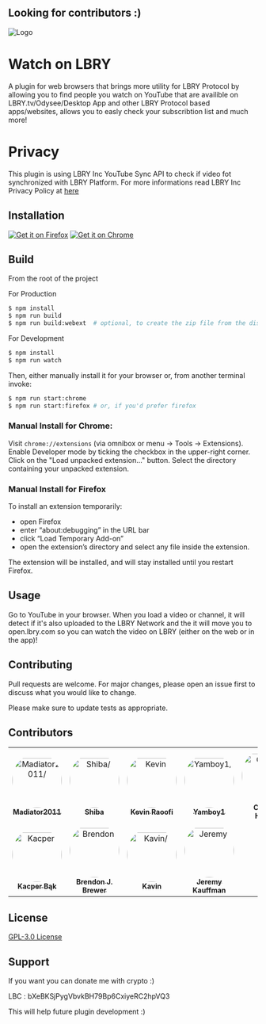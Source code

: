 ## Looking for contributors :)
![Logo](src/assets/icons/wol/default-transparent.svg)
# Watch on LBRY

A plugin for web browsers that brings more utility for LBRY Protocol by allowing you to find people you watch on YouTube that are availible on LBRY.tv/Odysee/Desktop App and other LBRY Protocol based apps/websites, allows you to easly check your subscribtion list and much more!

# Privacy

This plugin is using LBRY Inc YouTube Sync API to check if video fot synchronized with LBRY Platform. For more informations read LBRY Inc Privacy Policy at [here](https://lbry.com/privacypolicy)

## Installation

[![Get it on Firefox](doc/img/AMO-button_1.png)](https://addons.mozilla.org/en/firefox/addon/watch-on-lbry/?src=search)
[![Get it on Chrome](doc/img/chrome-small-border.png)](https://chrome.google.com/webstore/detail/watch-on-lbry/jjmbbhopnjdjnpceiecihldbhibchgek)

## Build

From the root of the project

For Production
```bash
$ npm install
$ npm run build
$ npm run build:webext  # optional, to create the zip file from the dist directory
```

For Development
```bash
$ npm install
$ npm run watch
```

Then, either manually install it for your browser or, from another terminal invoke:

```bash
$ npm run start:chrome
$ npm run start:firefox # or, if you'd prefer firefox
```

### Manual Install for Chrome:
Visit ```chrome://extensions``` (via omnibox or menu -> Tools -> Extensions).
Enable Developer mode by ticking the checkbox in the upper-right corner.
Click on the "Load unpacked extension..." button.
Select the directory containing your unpacked extension.
### Manual Install for Firefox
To install an extension temporarily:

-   open Firefox
-   enter “about:debugging” in the URL bar
-   click “Load Temporary Add-on”
-   open the extension’s directory and select any file inside the extension.

The extension will be installed, and will stay installed until you restart Firefox.


## Usage

Go to YouTube in your browser. When you load a video or channel, it will detect if it's also uploaded to the LBRY Network and the it will move you to open.lbry.com so you can watch the video on LBRY (either on the web or in the app)!

## Contributing
Pull requests are welcome. For major changes, please open an issue first to discuss what you would like to change.

Please make sure to update tests as appropriate.

## Contributors

<table>
<tr>
    <td align="center" style="word-wrap: break-word; width: 150.0; height: 150.0">
        <a href=https://github.com/kodxana>
            <img src=https://avatars.githubusercontent.com/u/16674412?v=4 width="100;"  style="border-radius:50%;align-items:center;justify-content:center;overflow:hidden;padding-top:10px" alt=Madiator2011/>
            <br />
            <sub style="font-size:14px"><b>Madiator2011</b></sub>
        </a>
    </td>
    <td align="center" style="word-wrap: break-word; width: 150.0; height: 150.0">
        <a href=https://github.com/DeepDoge>
            <img src=https://avatars.githubusercontent.com/u/44804845?v=4 width="100;"  style="border-radius:50%;align-items:center;justify-content:center;overflow:hidden;padding-top:10px" alt=Shiba/>
            <br />
            <sub style="font-size:14px"><b>Shiba</b></sub>
        </a>
    </td>
    <td align="center" style="word-wrap: break-word; width: 150.0; height: 150.0">
        <a href=https://github.com/Aenigma>
            <img src=https://avatars.githubusercontent.com/u/409173?v=4 width="100;"  style="border-radius:50%;align-items:center;justify-content:center;overflow:hidden;padding-top:10px" alt=Kevin Raoofi/>
            <br />
            <sub style="font-size:14px"><b>Kevin Raoofi</b></sub>
        </a>
    </td>
    <td align="center" style="word-wrap: break-word; width: 150.0; height: 150.0">
        <a href=https://github.com/Yamboy1>
            <img src=https://avatars.githubusercontent.com/u/37413895?v=4 width="100;"  style="border-radius:50%;align-items:center;justify-content:center;overflow:hidden;padding-top:10px" alt=Yamboy1/>
            <br />
            <sub style="font-size:14px"><b>Yamboy1</b></sub>
        </a>
    </td>
    <td align="center" style="word-wrap: break-word; width: 150.0; height: 150.0">
        <a href=https://github.com/clay53>
            <img src=https://avatars.githubusercontent.com/u/16981283?v=4 width="100;"  style="border-radius:50%;align-items:center;justify-content:center;overflow:hidden;padding-top:10px" alt=Clayton Hickey/>
            <br />
            <sub style="font-size:14px"><b>Clayton Hickey</b></sub>
        </a>
    </td>
    <td align="center" style="word-wrap: break-word; width: 150.0; height: 150.0">
        <a href=https://github.com/adam-dorin>
            <img src=https://avatars.githubusercontent.com/u/1072815?v=4 width="100;"  style="border-radius:50%;align-items:center;justify-content:center;overflow:hidden;padding-top:10px" alt=Adam/>
            <br />
            <sub style="font-size:14px"><b>Adam</b></sub>
        </a>
    </td>
</tr>
<tr>
    <td align="center" style="word-wrap: break-word; width: 150.0; height: 150.0">
        <a href=https://github.com/kbakdev>
            <img src=https://avatars.githubusercontent.com/u/56700396?v=4 width="100;"  style="border-radius:50%;align-items:center;justify-content:center;overflow:hidden;padding-top:10px" alt=Kacper Bąk/>
            <br />
            <sub style="font-size:14px"><b>Kacper Bąk</b></sub>
        </a>
    </td>
    <td align="center" style="word-wrap: break-word; width: 150.0; height: 150.0">
        <a href=https://github.com/eggplantbren>
            <img src=https://avatars.githubusercontent.com/u/1578298?v=4 width="100;"  style="border-radius:50%;align-items:center;justify-content:center;overflow:hidden;padding-top:10px" alt=Brendon J. Brewer/>
            <br />
            <sub style="font-size:14px"><b>Brendon J. Brewer</b></sub>
        </a>
    </td>
    <td align="center" style="word-wrap: break-word; width: 150.0; height: 150.0">
        <a href=https://github.com/FireMasterK>
            <img src=https://avatars.githubusercontent.com/u/20838718?v=4 width="100;"  style="border-radius:50%;align-items:center;justify-content:center;overflow:hidden;padding-top:10px" alt=Kavin/>
            <br />
            <sub style="font-size:14px"><b>Kavin</b></sub>
        </a>
    </td>
    <td align="center" style="word-wrap: break-word; width: 150.0; height: 150.0">
        <a href=https://github.com/kauffj>
            <img src=https://avatars.githubusercontent.com/u/530774?v=4 width="100;"  style="border-radius:50%;align-items:center;justify-content:center;overflow:hidden;padding-top:10px" alt=Jeremy Kauffman/>
            <br />
            <sub style="font-size:14px"><b>Jeremy Kauffman</b></sub>
        </a>
    </td>
</tr>
</table>

## License
[GPL-3.0 License](LICENSE)

## Support

If you want you can donate me with crypto :)

LBC : bXeBKSjPygVbvkBH79Bp6CxiyeRC2hpVQ3


This will help future plugin development :)
